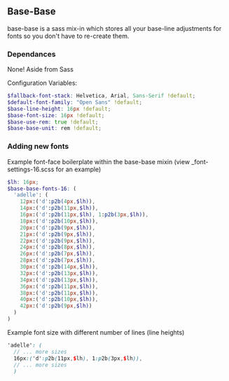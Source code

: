 ## Base-Base

base-base is a sass mix-in which stores all your base-line adjustments for fonts so you don't have to re-create them.

### Dependances

None! Aside from Sass

Configuration Variables:
```scss
$fallback-font-stack: Helvetica, Arial, Sans-Serif !default;
$default-font-family: "Open Sans" !default;
$base-line-height: 16px !default;
$base-font-size: 16px !default;
$base-use-rem: true !default;
$base-base-unit: rem !default;
```

### Adding new fonts
Example font-face boilerplate within the base-base mixin (view \_font-settings-16.scss for an example)
```scss
$lh: 16px;
$base-base-fonts-16: (
  'adelle': (
    12px:('d':p2b(4px,$lh)),
    14px:('d':p2b(11px,$lh)),
    16px:('d':p2b(11px,$lh), 1:p2b(3px,$lh)),
    18px:('d':p2b(10px,$lh)),
    20px:('d':p2b(9px,$lh)),
    21px:('d':p2b(9px,$lh)),
    22px:('d':p2b(9px,$lh)),
    24px:('d':p2b(8px,$lh)),
    26px:('d':p2b(7px,$lh)),
    28px:('d':p2b(7px,$lh)),
    30px:('d':p2b(14px,$lh)),
    32px:('d':p2b(13px,$lh)),
    34px:('d':p2b(13px,$lh)),
    36px:('d':p2b(11px,$lh)),
    38px:('d':p2b(11px,$lh)),
    40px:('d':p2b(10px,$lh)),
    42px:('d':p2b(9px,$lh))
  )
)
```
Example font size with different number of lines (line heights)
```scss
'adelle': (
  // ... more sizes
  16px:('d':p2b(11px,$lh), 1:p2b(3px,$lh)),
  // ... more sizes
  )
```
